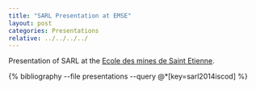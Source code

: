 ```yaml
---
title: "SARL Presentation at EMSE"
layout: post
categories: Presentations
relative: ../../../../
---
```



Presentation of SARL at the [Ecole des mines de Saint Etienne](http://www.mines-stetienne.fr/en).

{% bibliography --file presentations --query @*[key=sarl2014iscod] %}
